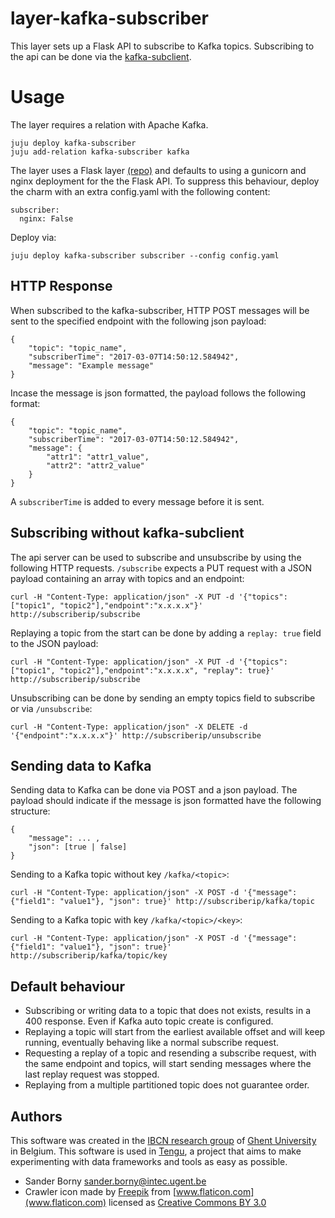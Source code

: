 # layer-kafka-subscriber
This layer sets up a Flask API to subscribe to Kafka topics. Subscribing to the api can be done via the [kafka-subclient](https://github.com/IBCNServices/layer-kafka-subclient).

# Usage
The layer requires a relation with Apache Kafka.
```
juju deploy kafka-subscriber
juju add-relation kafka-subscriber kafka
```

The layer uses a Flask layer [(repo)](https://github.com/IBCNServices/layer-flask) and defaults to using a gunicorn and nginx deployment for the the Flask API. To suppress this behaviour, deploy the charm with an extra config.yaml with the following content:

```
subscriber:
  nginx: False
```
Deploy via:
```
juju deploy kafka-subscriber subscriber --config config.yaml
```


## HTTP Response
When subscribed to the kafka-subscriber, HTTP POST messages will be sent to the specified endpoint with the following json payload:

```
{
	"topic": "topic_name",
	"subscriberTime": "2017-03-07T14:50:12.584942",
	"message": "Example message"
}
```
Incase the message is json formatted, the payload follows the following format:
```
{
	"topic": "topic_name",
	"subscriberTime": "2017-03-07T14:50:12.584942",
	"message": {
		"attr1": "attr1_value",
		"attr2": "attr2_value"
	}
}
```

A `subscriberTime` is added to every message before it is sent.

## Subscribing without kafka-subclient
The api server can be used to subscribe and unsubscribe by using the following HTTP requests.
`/subscribe` expects a PUT request with a JSON payload containing an array with topics and an endpoint:
```
curl -H "Content-Type: application/json" -X PUT -d '{"topics":["topic1", "topic2"],"endpoint":"x.x.x.x"}' http://subscriberip/subscribe
```
Replaying a topic from the start can be done by adding a `replay: true` field to the JSON payload:
```
curl -H "Content-Type: application/json" -X PUT -d '{"topics":["topic1", "topic2"],"endpoint":"x.x.x.x", "replay": true}' http://subscriberip/subscribe 
```
Unsubscribing can be done by sending an empty topics field to subscribe or via `/unsubscribe`:
```
curl -H "Content-Type: application/json" -X DELETE -d '{"endpoint":"x.x.x.x"}' http://subscriberip/unsubscribe
```

## Sending data to Kafka
Sending data to Kafka can be done via POST and a json payload. The payload should indicate if the message is json formatted have the following structure:
```
{
    "message": ... ,
    "json": [true | false]
}
```

Sending to a Kafka topic without key `/kafka/<topic>`:
```
curl -H "Content-Type: application/json" -X POST -d '{"message": {"field1": "value1"}, "json": true}' http://subscriberip/kafka/topic
```
Sending to a Kafka topic with key `/kafka/<topic>/<key>`:
```
curl -H "Content-Type: application/json" -X POST -d '{"message": {"field1": "value1"}, "json": true}' http://subscriberip/kafka/topic/key
```

## Default behaviour
- Subscribing or writing data to a topic that does not exists, results in a 400 response. Even if Kafka auto topic create is configured.
- Replaying a topic will start from the earliest available offset and will keep running, eventually behaving like a normal subscribe request.
- Requesting a replay of a topic and resending a subscribe request, with the same endpoint and topics, will start sending messages where the last replay request was stopped.
- Replaying from a multiple partitioned topic does not guarantee order.

## Authors

This software was created in the [IBCN research group](https://www.ibcn.intec.ugent.be/) of [Ghent University](https://www.ugent.be/en) in Belgium. This software is used in [Tengu](http://tengu.intec.ugent.be), a project that aims to make experimenting with data frameworks and tools as easy as possible.

 - Sander Borny <sander.borny@intec.ugent.be>
 - Crawler icon made by [Freepik](http://www.freepik.com) from [www.flaticon.com](www.flaticon.com) licensed as [Creative Commons BY 3.0](http://creativecommons.org/licenses/by/3.0/)